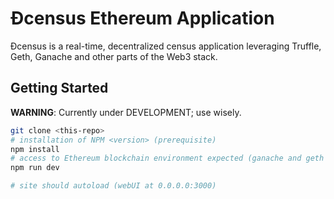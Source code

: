# Ðcensus Ethereum Application

Ðcensus is a real-time, decentralized census application leveraging Truffle, Geth, Ganache and other parts of the Web3 stack.

## Getting Started

**WARNING**: Currently under DEVELOPMENT; use wisely.

```bash
git clone <this-repo>
# installation of NPM <version> (prerequisite) 
npm install
# access to Ethereum blockchain environment expected (ganache and geth @0.0.0.0:7545 configured by default)
npm run dev

# site should autoload (webUI at 0.0.0.0:3000)
```
